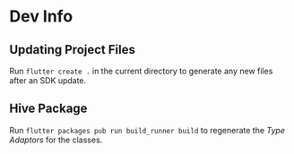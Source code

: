 # Dev Info

## Updating Project Files

Run `flutter create .` in the current directory to generate any new files after an SDK update.

## Hive Package

Run `flutter packages pub run build_runner build` to regenerate the _Type Adaptors_ for the classes.
